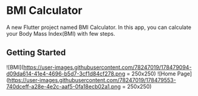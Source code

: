 # BMI Calculator

A new Flutter project named BMI Calculator. In this app, you can calculate your Body Mass Index(BMI) with few steps.

## Getting Started

![BMI](https://user-images.githubusercontent.com/78247019/178479094-d09da614-41e4-4696-b5d7-3cf1d84cf278.png = 250x250)
![Home Page](https://user-images.githubusercontent.com/78247019/178479553-740dceff-a28e-4e2c-aaf5-0fa18ecb02a1.png = 250x250)
